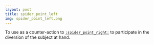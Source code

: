 ```yaml
---
layout: post
title: spider_point_left
img: spider_point_left.png
---
```

To use as a counter-action to <a href="spider_point_right">`:spider_point_right:`</a> to participate in the diversion of the subject at hand.

